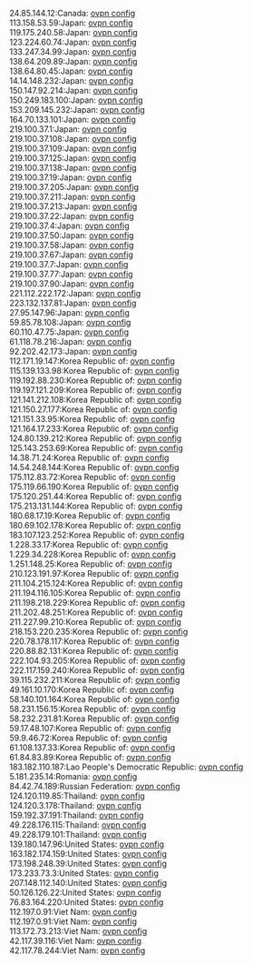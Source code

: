 24.85.144.12:Canada: [ovpn config](vpn/24_85_144_12.ovpn)  
113.158.53.59:Japan: [ovpn config](vpn/113_158_53_59.ovpn)  
119.175.240.58:Japan: [ovpn config](vpn/119_175_240_58.ovpn)  
123.224.60.74:Japan: [ovpn config](vpn/123_224_60_74.ovpn)  
133.247.34.99:Japan: [ovpn config](vpn/133_247_34_99.ovpn)  
138.64.209.89:Japan: [ovpn config](vpn/138_64_209_89.ovpn)  
138.64.80.45:Japan: [ovpn config](vpn/138_64_80_45.ovpn)  
14.14.148.232:Japan: [ovpn config](vpn/14_14_148_232.ovpn)  
150.147.92.214:Japan: [ovpn config](vpn/150_147_92_214.ovpn)  
150.249.183.100:Japan: [ovpn config](vpn/150_249_183_100.ovpn)  
153.209.145.232:Japan: [ovpn config](vpn/153_209_145_232.ovpn)  
164.70.133.101:Japan: [ovpn config](vpn/164_70_133_101.ovpn)  
219.100.37.1:Japan: [ovpn config](vpn/219_100_37_1.ovpn)  
219.100.37.108:Japan: [ovpn config](vpn/219_100_37_108.ovpn)  
219.100.37.109:Japan: [ovpn config](vpn/219_100_37_109.ovpn)  
219.100.37.125:Japan: [ovpn config](vpn/219_100_37_125.ovpn)  
219.100.37.138:Japan: [ovpn config](vpn/219_100_37_138.ovpn)  
219.100.37.19:Japan: [ovpn config](vpn/219_100_37_19.ovpn)  
219.100.37.205:Japan: [ovpn config](vpn/219_100_37_205.ovpn)  
219.100.37.211:Japan: [ovpn config](vpn/219_100_37_211.ovpn)  
219.100.37.213:Japan: [ovpn config](vpn/219_100_37_213.ovpn)  
219.100.37.22:Japan: [ovpn config](vpn/219_100_37_22.ovpn)  
219.100.37.4:Japan: [ovpn config](vpn/219_100_37_4.ovpn)  
219.100.37.50:Japan: [ovpn config](vpn/219_100_37_50.ovpn)  
219.100.37.58:Japan: [ovpn config](vpn/219_100_37_58.ovpn)  
219.100.37.67:Japan: [ovpn config](vpn/219_100_37_67.ovpn)  
219.100.37.7:Japan: [ovpn config](vpn/219_100_37_7.ovpn)  
219.100.37.77:Japan: [ovpn config](vpn/219_100_37_77.ovpn)  
219.100.37.90:Japan: [ovpn config](vpn/219_100_37_90.ovpn)  
221.112.222.172:Japan: [ovpn config](vpn/221_112_222_172.ovpn)  
223.132.137.81:Japan: [ovpn config](vpn/223_132_137_81.ovpn)  
27.95.147.96:Japan: [ovpn config](vpn/27_95_147_96.ovpn)  
59.85.78.108:Japan: [ovpn config](vpn/59_85_78_108.ovpn)  
60.110.47.75:Japan: [ovpn config](vpn/60_110_47_75.ovpn)  
61.118.78.216:Japan: [ovpn config](vpn/61_118_78_216.ovpn)  
92.202.42.173:Japan: [ovpn config](vpn/92_202_42_173.ovpn)  
112.171.19.147:Korea Republic of: [ovpn config](vpn/112_171_19_147.ovpn)  
115.139.133.98:Korea Republic of: [ovpn config](vpn/115_139_133_98.ovpn)  
119.192.88.230:Korea Republic of: [ovpn config](vpn/119_192_88_230.ovpn)  
119.197.121.209:Korea Republic of: [ovpn config](vpn/119_197_121_209.ovpn)  
121.141.212.108:Korea Republic of: [ovpn config](vpn/121_141_212_108.ovpn)  
121.150.27.177:Korea Republic of: [ovpn config](vpn/121_150_27_177.ovpn)  
121.151.33.95:Korea Republic of: [ovpn config](vpn/121_151_33_95.ovpn)  
121.164.17.233:Korea Republic of: [ovpn config](vpn/121_164_17_233.ovpn)  
124.80.139.212:Korea Republic of: [ovpn config](vpn/124_80_139_212.ovpn)  
125.143.253.69:Korea Republic of: [ovpn config](vpn/125_143_253_69.ovpn)  
14.38.71.24:Korea Republic of: [ovpn config](vpn/14_38_71_24.ovpn)  
14.54.248.144:Korea Republic of: [ovpn config](vpn/14_54_248_144.ovpn)  
175.112.83.72:Korea Republic of: [ovpn config](vpn/175_112_83_72.ovpn)  
175.119.66.190:Korea Republic of: [ovpn config](vpn/175_119_66_190.ovpn)  
175.120.251.44:Korea Republic of: [ovpn config](vpn/175_120_251_44.ovpn)  
175.213.131.144:Korea Republic of: [ovpn config](vpn/175_213_131_144.ovpn)  
180.68.17.19:Korea Republic of: [ovpn config](vpn/180_68_17_19.ovpn)  
180.69.102.178:Korea Republic of: [ovpn config](vpn/180_69_102_178.ovpn)  
183.107.123.252:Korea Republic of: [ovpn config](vpn/183_107_123_252.ovpn)  
1.228.33.17:Korea Republic of: [ovpn config](vpn/1_228_33_17.ovpn)  
1.229.34.228:Korea Republic of: [ovpn config](vpn/1_229_34_228.ovpn)  
1.251.148.25:Korea Republic of: [ovpn config](vpn/1_251_148_25.ovpn)  
210.123.191.97:Korea Republic of: [ovpn config](vpn/210_123_191_97.ovpn)  
211.104.215.124:Korea Republic of: [ovpn config](vpn/211_104_215_124.ovpn)  
211.194.116.105:Korea Republic of: [ovpn config](vpn/211_194_116_105.ovpn)  
211.198.218.229:Korea Republic of: [ovpn config](vpn/211_198_218_229.ovpn)  
211.202.48.251:Korea Republic of: [ovpn config](vpn/211_202_48_251.ovpn)  
211.227.99.210:Korea Republic of: [ovpn config](vpn/211_227_99_210.ovpn)  
218.153.220.235:Korea Republic of: [ovpn config](vpn/218_153_220_235.ovpn)  
220.78.178.117:Korea Republic of: [ovpn config](vpn/220_78_178_117.ovpn)  
220.88.82.131:Korea Republic of: [ovpn config](vpn/220_88_82_131.ovpn)  
222.104.93.205:Korea Republic of: [ovpn config](vpn/222_104_93_205.ovpn)  
222.117.159.240:Korea Republic of: [ovpn config](vpn/222_117_159_240.ovpn)  
39.115.232.211:Korea Republic of: [ovpn config](vpn/39_115_232_211.ovpn)  
49.161.10.170:Korea Republic of: [ovpn config](vpn/49_161_10_170.ovpn)  
58.140.101.164:Korea Republic of: [ovpn config](vpn/58_140_101_164.ovpn)  
58.231.156.15:Korea Republic of: [ovpn config](vpn/58_231_156_15.ovpn)  
58.232.231.81:Korea Republic of: [ovpn config](vpn/58_232_231_81.ovpn)  
59.17.48.107:Korea Republic of: [ovpn config](vpn/59_17_48_107.ovpn)  
59.9.46.72:Korea Republic of: [ovpn config](vpn/59_9_46_72.ovpn)  
61.108.137.33:Korea Republic of: [ovpn config](vpn/61_108_137_33.ovpn)  
61.84.83.89:Korea Republic of: [ovpn config](vpn/61_84_83_89.ovpn)  
183.182.110.187:Lao People's Democratic Republic: [ovpn config](vpn/183_182_110_187.ovpn)  
5.181.235.14:Romania: [ovpn config](vpn/5_181_235_14.ovpn)  
84.42.74.189:Russian Federation: [ovpn config](vpn/84_42_74_189.ovpn)  
124.120.119.85:Thailand: [ovpn config](vpn/124_120_119_85.ovpn)  
124.120.3.178:Thailand: [ovpn config](vpn/124_120_3_178.ovpn)  
159.192.37.191:Thailand: [ovpn config](vpn/159_192_37_191.ovpn)  
49.228.176.115:Thailand: [ovpn config](vpn/49_228_176_115.ovpn)  
49.228.179.101:Thailand: [ovpn config](vpn/49_228_179_101.ovpn)  
139.180.147.96:United States: [ovpn config](vpn/139_180_147_96.ovpn)  
163.182.174.159:United States: [ovpn config](vpn/163_182_174_159.ovpn)  
173.198.248.39:United States: [ovpn config](vpn/173_198_248_39.ovpn)  
173.233.73.3:United States: [ovpn config](vpn/173_233_73_3.ovpn)  
207.148.112.140:United States: [ovpn config](vpn/207_148_112_140.ovpn)  
50.126.126.22:United States: [ovpn config](vpn/50_126_126_22.ovpn)  
76.83.164.220:United States: [ovpn config](vpn/76_83_164_220.ovpn)  
112.197.0.91:Viet Nam: [ovpn config](vpn/112_197_0_91.ovpn)  
112.197.0.91:Viet Nam: [ovpn config](vpn/112_197_0_91.ovpn)  
113.172.73.213:Viet Nam: [ovpn config](vpn/113_172_73_213.ovpn)  
42.117.39.116:Viet Nam: [ovpn config](vpn/42_117_39_116.ovpn)  
42.117.78.244:Viet Nam: [ovpn config](vpn/42_117_78_244.ovpn)  
